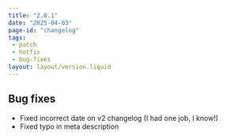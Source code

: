 ```yaml
---
title: "2.0.1"
date: "2025-04-03"
page-id: "changelog"
tags: 
 - patch
 - hotfix
 - bug-fixes
layout: layout/version.liquid
---
```

## Bug fixes
- Fixed incorrect date on v2 changelog (I had one job, I know!)
- Fixed typo in meta description
